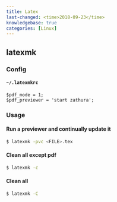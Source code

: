 ```yaml
---
title: Latex
last-changed: <time>2018-09-23</time>
knowledgebase: true
categories: [Linux]
---
```

## latexmk

### Config

#### `~/.latexmkrc`

``` text
$pdf_mode = 1;
$pdf_previewer = 'start zathura';
```

### Usage

#### Run a previewer and continually update it

``` sh
$ latexmk -pvc <FILE>.tex
```

#### Clean all except pdf

``` sh
$ latexmk -c
```

#### Clean all

``` sh
$ latexmk -C
```
